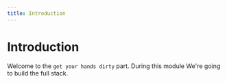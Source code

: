 ```yaml
---
title: Introduction
---
```


Introduction
=============

Welcome to the `get your hands dirty` part. During this module We're going to build the full stack.

